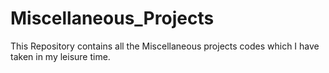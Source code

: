 # Miscellaneous_Projects
This Repository contains all the Miscellaneous projects codes which I have taken in my leisure time.
